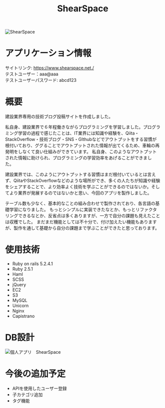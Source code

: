 <h1 align="center">ShearSpace</h1>
</br>

![ShearSpace](https://i.gyazo.com/f17c3b991854b0faf633f733ba9cdca9.png)


# アプリケーション情報
サイトリンク:
<a href="https://www.shearspace.net./" target="'_blank'">https://www.shearspace.net./</a></br>
テストユーザー：aaa@aaa</br>
テストユーザーパスワード: abcd123    

# 概要
建設業界専用の技術ブログ投稿サイトを作成しました。

私自身、建設業界で６年程働きながらプログラミングを学習しました。プログラミング学習の過程で感じたことは、IT業界には知識や経験を、Qiita・StackOverflow・技術ブログ・SNS・GIthubなどでアウトプットをする習慣が根付いており、ググることでアウトプットされた情報が出てくるため、車輪の再発明をしなくて良い仕組みができています。
私自身、このようなアウトプットされた情報に助けられ、プログラミングの学習効率をあげることができました。

建設業界では、このようにアウトプットする習慣はまだ根付いているとは言えず、QiitaやStackOverflowなどのような場所ができ、多くの人たちが知識や経験をシェアすることで、より効率よく技術を学ぶことができるのではないか。そしてより業界が発展するのではないかと思い、今回のアプリを製作しました。

テーブル数も少なく、基本的なことの組み合わせで製作されており、各言語の基礎学習になりました。
もっとシンプルに実装できたなとか、もっとリファクタリングできるなとか、反省点は多くありますが、一方で自分の課題も見えたことは収穫でした。
まだまだ機能としては不十分で、付け加えたい機能もありますが、製作を通して基礎から自分の課題まで学ぶことができたと思っております。

# 使用技術
- Ruby on rails 5.2.4.1
- Ruby 2.5.1
- Haml
- SCSS
- jQuery
- EC2
- S3
- MySQL
- Unicorn
- Nginx
- Capistrano

# DB設計
![個人アプリ　ShearSpace](https://user-images.githubusercontent.com/57956439/78368926-5fa54b80-75ff-11ea-97eb-b9c42e72f776.png)

# 今後の追加予定
- APIを使用したユーザー登録
- 子カテゴリ追加
- タグ機能

​
